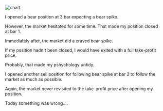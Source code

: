 ![chart](https://raw2.github.com/ryoqun/price-action-analysis/master/2014y03m12d/usdjpy-m5.png "")

I opened a bear position at 3 bar expecting a bear spike.

However, the market hesitated for some time. That made my position closed at bar 1.

Immediately after, the market did a craved bear spike.

If my position hadn't been closed, I would have exited with a full take-profit price.

Probably, that made my pshychology untidy.

I opened another sell position for following bear spike at bar 2 to follow the market as much as possible.

Again, the market never revisited to the take-profit price after opening my position.

Today something was wrong....
